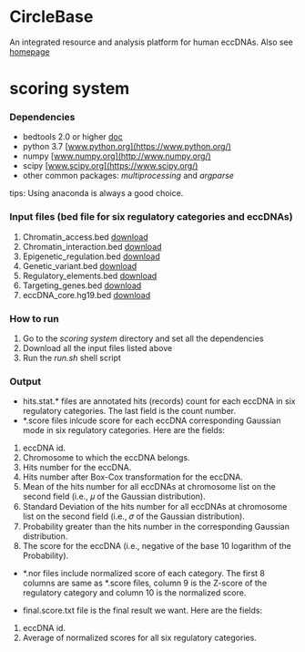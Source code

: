 # CircleBase
An integrated resource and analysis platform for human eccDNAs. Also see [homepage](http://circlebase.maolab.org/)


# scoring system
### Dependencies
- bedtools 2.0 or higher [doc](http://bedtools.readthedocs.io/)
- python 3.7 [www.python.org](https://www.python.org/)
- numpy [www.numpy.org](http://www.numpy.org/)
- scipy [www.scipy.org](https://www.scipy.org/)
- other common packages: *multiprocessing* and *argparse*

tips: Using anaconda is always a good choice.

### Input files (bed file for six regulatory categories and eccDNAs)
1. Chromatin_access.bed [download](http://159.226.67.237/sun/oncobase/assets/data/download/Chromatin_access.bed)
2. Chromatin_interaction.bed [download](http://159.226.67.237/sun/oncobase/assets/data/download/Chromatin_interaction.bed)
3. Epigenetic_regulation.bed [download](http://159.226.67.237/sun/oncobase/assets/data/download/Epigenetic_regulation.bed)
4. Genetic_variant.bed [download](http://159.226.67.237/sun/oncobase/assets/data/download/Genetic_variant.bed)
5. Regulatory_elements.bed [download](http://159.226.67.237/sun/oncobase/assets/data/download/Regulatory_elements.bed)
6. Targeting_genes.bed [download](http://159.226.67.237/sun/oncobase/assets/data/download/Targeting_genes.bed)
7. eccDNA_core.hg19.bed [download](http://159.226.67.237/sun/oncobase/assets/data/download/eccDNA_core.hg19.bed)

### How to run
1. Go to the *scoring system* directory and set all the dependencies
2. Download all the input files listed above 
3. Run the *run.sh* shell script

### Output
- hits.stat.* files are annotated hits (records) count for each eccDNA in six regulatory categories. The last field is the count number.
- *.score files inlcude score for each eccDNA corresponding Gaussian mode in six regulatory categories. Here are the fields:
1. eccDNA id.
2. Chromosome to which the eccDNA belongs.
3. Hits number for the eccDNA.
4. Hits number after Box-Cox transformation for the eccDNA.
5. Mean of the hits number for all eccDNAs at chromosome list on the second field (i.e., 𝜇 of the Gaussian distribution).
6. Standard Deviation of the hits number for all eccDNAs at chromosome list on the second field (i.e., 𝜎 of the Gaussian distribution).
7. Probability greater than the hits number in the corresponding Gaussian  distribution.
8. The score for the eccDNA (i.e., negative of the base 10 logarithm of the Probability).
- *.nor files include normalized score of each category. The first 8 columns are same as *.score files, column 9 is the Z-score of the regulatory category and column 10 is the normalized score.
 
- final.score.txt file is the final result we want. Here are the fields:
1. eccDNA id.
2. Average of normalized scores for all six regulatory categories.

